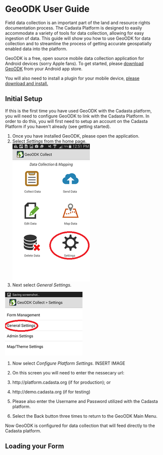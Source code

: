 # GeoODK User Guide

Field data collection is an important part of the land and resource rights documentation process. The Cadasta Platform is designed to easily accommodate a variety of tools for data collection, allowing for easy ingestion of data. This guide will show you how to use GeoODK for data collection and to streamline the process of getting accurate geospatially enabled data into the platform.

GeoODK is a free, open source mobile data collection application for Android devices \(sorry Apple fans\). To get started, please [download GeoODK](http://geoodk.com/) from your Android app store.

You will also need to install a plugin for your mobile device, [please download and install.](http://geomarvel-projects.s3.amazonaws.com/cadasta/collect-cadasta-dev.apk)

## **Initial Setup**

If this is the first time you have used GeoODK with the Cadasta platform, you will need to configure GeoODK to link with the Cadasta Platform. In order to do this, you will first need to setup an account on the Cadasta Platform if you haven't already \(see getting started\).

1. Once you have installed GeoODK, please open the application.
2. Select _Settings_ from the home page.
  ![](/assets/geoodk_homescreen3.png)
3. Next select _General Settings._

![](/assets/geoodk_settings3.png)
1. Now select _Configure Platform Settings._
  INSERT IMAGE
2. On this screen you will need to enter the nessecary url:
  1. http:\/\/platform.cadasta.org \(if for production\); or
  2. http:\/\/demo.cadasta.org \(if for testing\)

3. Please also enter the Username and Password utilized with the Cadasta platform.
4. Select the Back button three times to return to the GeoODK Main Menu. 


Now GeoODK is configured for data collection that will feed directly to the Cadasta platform.


## Loading your Form




